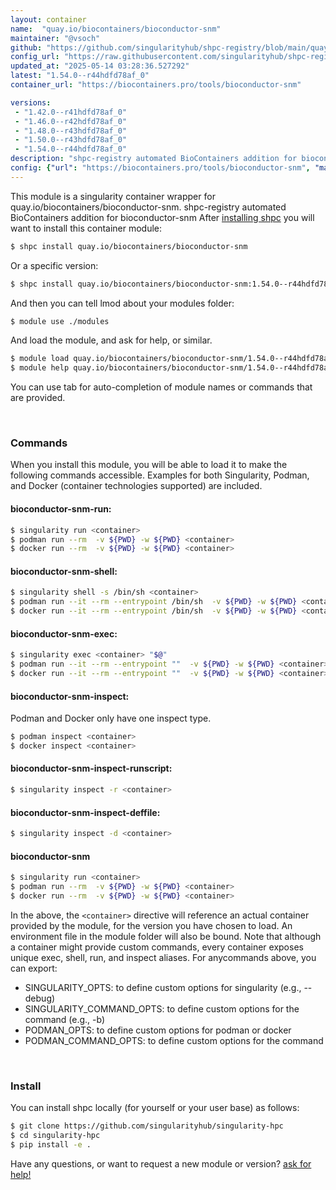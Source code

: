 ```yaml
---
layout: container
name:  "quay.io/biocontainers/bioconductor-snm"
maintainer: "@vsoch"
github: "https://github.com/singularityhub/shpc-registry/blob/main/quay.io/biocontainers/bioconductor-snm/container.yaml"
config_url: "https://raw.githubusercontent.com/singularityhub/shpc-registry/main/quay.io/biocontainers/bioconductor-snm/container.yaml"
updated_at: "2025-05-14 03:28:36.527292"
latest: "1.54.0--r44hdfd78af_0"
container_url: "https://biocontainers.pro/tools/bioconductor-snm"

versions:
 - "1.42.0--r41hdfd78af_0"
 - "1.46.0--r42hdfd78af_0"
 - "1.48.0--r43hdfd78af_0"
 - "1.50.0--r43hdfd78af_0"
 - "1.54.0--r44hdfd78af_0"
description: "shpc-registry automated BioContainers addition for bioconductor-snm"
config: {"url": "https://biocontainers.pro/tools/bioconductor-snm", "maintainer": "@vsoch", "description": "shpc-registry automated BioContainers addition for bioconductor-snm", "latest": {"1.54.0--r44hdfd78af_0": "sha256:9d7b9ba6b99ce389c49620bcb187ef068f9be5a33ae782c8c0caa13ff77d3e75"}, "tags": {"1.42.0--r41hdfd78af_0": "sha256:4e52013794b9f54445f95174d71194fa608395d527d607243977478164061fc7", "1.46.0--r42hdfd78af_0": "sha256:623f8080657e9d58a6090509b12c171f48a8e9e102688f2e40056544faaad222", "1.48.0--r43hdfd78af_0": "sha256:26d830fda6e8550e80b6c77c7361069bce2c10856c1cd42e1cdbea2d619184c4", "1.50.0--r43hdfd78af_0": "sha256:29b69084f15d9a987a407ead1c5efc8fb2236674d239661a228dacf4c03910ae", "1.54.0--r44hdfd78af_0": "sha256:9d7b9ba6b99ce389c49620bcb187ef068f9be5a33ae782c8c0caa13ff77d3e75"}, "docker": "quay.io/biocontainers/bioconductor-snm"}
---
```


This module is a singularity container wrapper for quay.io/biocontainers/bioconductor-snm.
shpc-registry automated BioContainers addition for bioconductor-snm
After [installing shpc](#install) you will want to install this container module:


```bash
$ shpc install quay.io/biocontainers/bioconductor-snm
```

Or a specific version:

```bash
$ shpc install quay.io/biocontainers/bioconductor-snm:1.54.0--r44hdfd78af_0
```

And then you can tell lmod about your modules folder:

```bash
$ module use ./modules
```

And load the module, and ask for help, or similar.

```bash
$ module load quay.io/biocontainers/bioconductor-snm/1.54.0--r44hdfd78af_0
$ module help quay.io/biocontainers/bioconductor-snm/1.54.0--r44hdfd78af_0
```

You can use tab for auto-completion of module names or commands that are provided.

<br>

### Commands

When you install this module, you will be able to load it to make the following commands accessible.
Examples for both Singularity, Podman, and Docker (container technologies supported) are included.

#### bioconductor-snm-run:

```bash
$ singularity run <container>
$ podman run --rm  -v ${PWD} -w ${PWD} <container>
$ docker run --rm  -v ${PWD} -w ${PWD} <container>
```

#### bioconductor-snm-shell:

```bash
$ singularity shell -s /bin/sh <container>
$ podman run --it --rm --entrypoint /bin/sh  -v ${PWD} -w ${PWD} <container>
$ docker run --it --rm --entrypoint /bin/sh  -v ${PWD} -w ${PWD} <container>
```

#### bioconductor-snm-exec:

```bash
$ singularity exec <container> "$@"
$ podman run --it --rm --entrypoint ""  -v ${PWD} -w ${PWD} <container> "$@"
$ docker run --it --rm --entrypoint ""  -v ${PWD} -w ${PWD} <container> "$@"
```

#### bioconductor-snm-inspect:

Podman and Docker only have one inspect type.

```bash
$ podman inspect <container>
$ docker inspect <container>
```

#### bioconductor-snm-inspect-runscript:

```bash
$ singularity inspect -r <container>
```

#### bioconductor-snm-inspect-deffile:

```bash
$ singularity inspect -d <container>
```



#### bioconductor-snm

```bash
$ singularity run <container>
$ podman run --rm  -v ${PWD} -w ${PWD} <container>
$ docker run --rm  -v ${PWD} -w ${PWD} <container>
```


In the above, the `<container>` directive will reference an actual container provided
by the module, for the version you have chosen to load. An environment file in the
module folder will also be bound. Note that although a container
might provide custom commands, every container exposes unique exec, shell, run, and
inspect aliases. For anycommands above, you can export:

 - SINGULARITY_OPTS: to define custom options for singularity (e.g., --debug)
 - SINGULARITY_COMMAND_OPTS: to define custom options for the command (e.g., -b)
 - PODMAN_OPTS: to define custom options for podman or docker
 - PODMAN_COMMAND_OPTS: to define custom options for the command

<br>

### Install

You can install shpc locally (for yourself or your user base) as follows:

```bash
$ git clone https://github.com/singularityhub/singularity-hpc
$ cd singularity-hpc
$ pip install -e .
```

Have any questions, or want to request a new module or version? [ask for help!](https://github.com/singularityhub/singularity-hpc/issues)